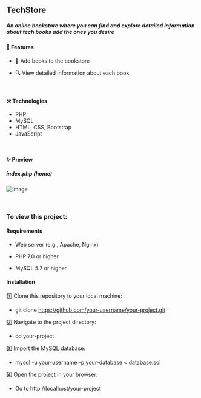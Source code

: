 ## TechStore
##### An online bookstore where you can find and explore detailed information about tech books add the ones you desire


#### 🚀 Features

- 🛒 Add books to the bookstore

- 🔍 View detailed information about each book

</br>

#### ⚒️ Technologies
- PHP
- MySQL
- HTML, CSS, Bootstrap
- JavaScript

</br>

#### ✨ Preview
##### index.php (home) 

![image](https://github.com/user-attachments/assets/4f9c7823-cb47-4f59-8461-0dd20c8fcd1e)

</br>

### To view this project:

#### Requirements

- Web server (e.g., Apache, Nginx)

- PHP 7.0 or higher

- MySQL 5.7 or higher


#### Installation

1️⃣ Clone this repository to your local machine:

- git clone https://github.com/your-username/your-project.git

2️⃣ Navigate to the project directory:

- cd your-project

3️⃣ Import the MySQL database:

- mysql -u your-username -p your-database < database.sql

4️⃣ Open the project in your browser:
- Go to http://localhost/your-project

